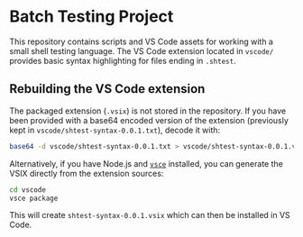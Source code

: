 # Batch Testing Project

This repository contains scripts and VS Code assets for working with a small
shell testing language. The VS Code extension located in `vscode/` provides
basic syntax highlighting for files ending in `.shtest`.

## Rebuilding the VS Code extension

The packaged extension (`.vsix`) is not stored in the repository. If you have
been provided with a base64 encoded version of the extension (previously kept in
`vscode/shtest-syntax-0.0.1.txt`), decode it with:

```bash
base64 -d vscode/shtest-syntax-0.0.1.txt > vscode/shtest-syntax-0.0.1.vsix
```

Alternatively, if you have Node.js and [`vsce`](https://code.visualstudio.com/api/working-with-extensions/publishing-extension)
installed, you can generate the VSIX directly from the extension sources:

```bash
cd vscode
vsce package
```

This will create `shtest-syntax-0.0.1.vsix` which can then be installed in VS
Code.
